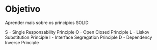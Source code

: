 # Objetivo
Aprender mais sobre os princípios SOLID

S - Single Responsability Principle
O - Open Closed Principle
L - Liskov Substitution Principle
I - Interface Segregation Principle
D - Dependency Inverse Principle